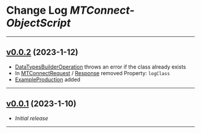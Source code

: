 # Change Log *MTConnect-ObjectScript*

---

## [v0.0.2](https://github.com/phil1436/MTConnect-ObjectScript/tree/0.0.2) (2023-1-12)

* [DataTypesBuilderOperation](cls\MTConnect\BO\DataTypesBuilderOperation.cls) throws an error if the class already exists
* In [MTConnectRequest](cls\MTConnect\MSG\MTConnectRequest.cls) / [Response](cls\MTConnect\MSG\MTConnectResponse.cls) removed Property: `logClass`
* [ExampleProduction](cls\MTConnect\ExampleProduction) added

---

## [v0.0.1](https://github.com/phil1436/MTConnect-ObjectScript/tree/0.0.1) (2023-1-10)

* *Initial release*

---
